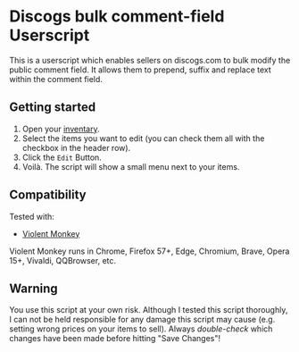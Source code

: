 # Discogs bulk comment-field Userscript

This is a userscript which enables sellers on discogs.com to bulk modify the public comment field. It allows them to prepend, suffix and replace text within the comment field.

## Getting started

1. Open your [inventary](https://www.discogs.com/sell/manage).
2. Select the items you want to edit (you can check them all with the checkbox in the header row).
3. Click the `Edit` Button.
4. Voilà. The script will show a small menu next to your items.

## Compatibility

Tested with:

- [Violent Monkey](https://violentmonkey.github.io/get-it/)

Violent Monkey runs in Chrome, Firefox 57+, Edge, Chromium, Brave, Opera 15+, Vivaldi, QQBrowser, etc.

## Warning

You use this script at your own risk. Although I tested this script thoroughly, I can not be held responsible for any damage this script may cause (e.g. setting wrong prices on your items to sell). Always _double-check_ which changes have been made before hitting "Save Changes"!
